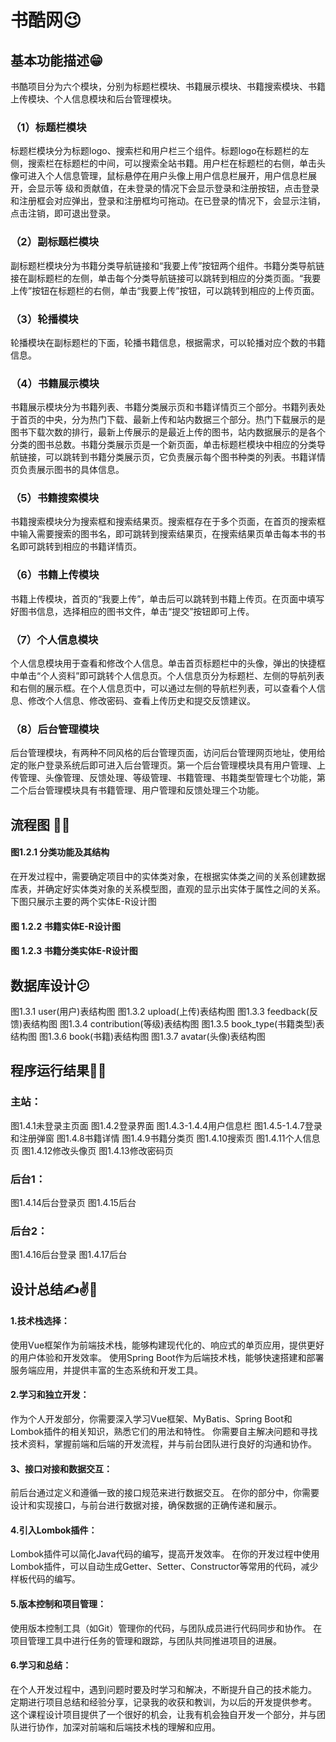 # 书酷网:wink:
## 基本功能描述:grin:
  书酷项目分为六个模块，分别为标题栏模块、书籍展示模块、书籍搜索模块、书籍上传模块、个人信息模块和后台管理模块。
### （1）标题栏模块
标题栏模块分为标题logo、搜索栏和用户栏三个组件。标题logo在标题栏的左侧，搜索栏在标题栏的中间，可以搜索全站书籍。用户栏在标题栏的右侧，单击头像可进入个人信息管理，鼠标悬停在用户头像上用户信息栏展开，用户信息栏展开，会显示等 级和贡献值，在未登录的情况下会显示登录和注册按钮，点击登录和注册框会对应弹出，登录和注册框均可拖动。在已登录的情况下，会显示注销，点击注销，即可退出登录。
### （2）副标题栏模块
副标题栏模块分为书籍分类导航链接和“我要上传”按钮两个组件。书籍分类导航链接在副标题栏的左侧，单击每个分类导航链接可以跳转到相应的分类页面。“我要上传”按钮在标题栏的右侧，单击“我要上传”按钮，可以跳转到相应的上传页面。
### （3）轮播模块
   轮播模块在副标题栏的下面，轮播书籍信息，根据需求，可以轮播对应个数的书籍信息。
### （4）书籍展示模块
   书籍展示模块分为书籍列表、书籍分类展示页和书籍详情页三个部分。书籍列表处于首页的中央，分为热门下载、最新上传和站内数据三个部分。热门下载展示的是图书下载次数的排行，最新上传展示的是最近上传的图书，站内数据展示的是各个分类的图书总数。书籍分类展示页是一个新页面，单击标题栏模块中相应的分类导航链接，可以跳转到书籍分类展示页，它负责展示每个图书种类的列表。书籍详情页负责展示图书的具体信息。
### （5）书籍搜索模块
   书籍搜索模块分为搜索框和搜索结果页。搜索框存在于多个页面，在首页的搜索框中输入需要搜索的图书名，即可跳转到搜索结果页，在搜索结果页单击每本书的书名即可跳转到相应的书籍详情页。
### （6）书籍上传模块
   书籍上传模块，首页的“我要上传”，单击后可以跳转到书籍上传页。在页面中填写好图书信息，选择相应的图书文件，单击“提交”按钮即可上传。
### （7）个人信息模块
   个人信息模块用于查看和修改个人信息。单击首页标题栏中的头像，弹出的快捷框中单击“个人资料”即可跳转个人信息页。个人信息页分为标题栏、左侧的导航列表和右侧的展示框。在个人信息页中，可以通过左侧的导航栏列表，可以查看个人信息、修改个人信息、修改密码、查看上传历史和提交反馈建议。
### （8）后台管理模块
   后台管理模块，有两种不同风格的后台管理页面，访问后台管理网页地址，使用给定的账户登录系统后即可进入后台管理页。第一个后台管理模块具有用户管理、上传管理、头像管理、反馈处理、等级管理、书籍管理、书籍类型管理七个功能，第二个后台管理模块具有书籍管理、用户管理和反馈处理三个功能。  
## 流程图	:brain::monocle_face:

#### 图1.2.1 分类功能及其结构
在开发过程中，需要确定项目中的实体类对象，在根据实体类之间的关系创建数据库表，并确定好实体类对象的关系模型图，直观的显示出实体于属性之间的关系。下图只展示主要的两个实体E-R设计图
#### 图 1.2.2 书籍实体E-R设计图
#### 图 1.2.3 书籍分类实体E-R设计图
## 数据库设计:confused:
图1.3.1 user(用户)表结构图
图1.3.2 upload(上传)表结构图
图1.3.3 feedback(反馈)表结构图
图1.3.4 contribution(等级)表结构图
图1.3.5 book_type(书籍类型)表结构图
图1.3.6 book(书籍)表结构图
图1.3.7 avatar(头像)表结构图
## 程序运行结果:eyes::eyes:
### 主站：
图1.4.1未登录主页面
图1.4.2登录界面
图1.4.3-1.4.4用户信息栏
图1.4.5-1.4.7登录和注册弹窗
图1.4.8书籍详情
图1.4.9书籍分类页
图1.4.10搜索页
图1.4.11个人信息页
图1.4.12修改头像页
图1.4.13修改密码页
### 后台1：
图1.4.14后台登录页
图1.4.15后台
### 后台2：
图1.4.16后台登录
图1.4.17后台
## 设计总结:writing_hand::v::clap:
#### 1.技术栈选择：
使用Vue框架作为前端技术栈，能够构建现代化的、响应式的单页应用，提供更好的用户体验和开发效率。
使用Spring Boot作为后端技术栈，能够快速搭建和部署服务端应用，并提供丰富的生态系统和开发工具。
#### 2.学习和独立开发：
作为个人开发部分，你需要深入学习Vue框架、MyBatis、Spring Boot和Lombok插件的相关知识，熟悉它们的用法和特性。
你需要自主解决问题和寻找技术资料，掌握前端和后端的开发流程，并与前台团队进行良好的沟通和协作。
#### 3、接口对接和数据交互：
前后台通过定义和遵循一致的接口规范来进行数据交互。
在你的部分中，你需要设计和实现接口，与前台进行数据对接，确保数据的正确传递和展示。
#### 4.引入Lombok插件：
Lombok插件可以简化Java代码的编写，提高开发效率。
在你的开发过程中使用Lombok插件，可以自动生成Getter、Setter、Constructor等常用的代码，减少样板代码的编写。
#### 5.版本控制和项目管理：
使用版本控制工具（如Git）管理你的代码，与团队成员进行代码同步和协作。
在项目管理工具中进行任务的管理和跟踪，与团队共同推进项目的进展。
#### 6.学习和总结：
在个人开发过程中，遇到问题时要及时学习和解决，不断提升自己的技术能力。
定期进行项目总结和经验分享，记录我的收获和教训，为以后的开发提供参考。
这个课程设计项目提供了一个很好的机会，让我有机会独自开发一个部分，并与团队进行协作，加深对前端和后端技术栈的理解和应用。
